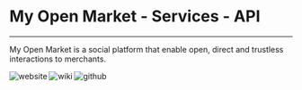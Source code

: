 # My Open Market - Services - API

---

My Open Market is a social platform that enable open, direct and trustless interactions to merchants.

[<img align="left" alt="website" src="https://img.shields.io/badge/website-%2305A8AA.svg?&style=for-the-badge&logo=safari&logoColor=white" />](https://myopen.market)

[<img align="left" alt="wiki" src="https://img.shields.io/badge/wiki-%233C6E71.svg?&style=for-the-badge&logo=notion&logoColor=white" />](https://www.notion.so/Welcome-91df429a29f9439cae3c8b377a5b4882)

[<img align="left" alt="github" src="https://img.shields.io/badge/github-%23284B63.svg?&style=for-the-badge&logo=github&logoColor=white" />](https://blog.jterrazz.com)
